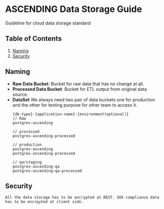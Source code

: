 # ASCENDING Data Storage Guide

Guideline for cloud data storage standard

## Table of Contents

  1. [Naming](#naming)
  1. [Security](#security)

## Naming

 - **Raw Data Bucket**: Bucket for raw data that has no change at all.
 - **Processed Data Bucket**: Bucket for ETL output from original data source.
 - **DataSet** We always need two pair of data buckets one for production and the other for testing purpose for other team to access it.
    ```
    {db-type}-{application-name}-{environment(optional)}
    // Raw
    postgres-ascending

    // processed
    postgres-ascending-processed

    // production
    postgres-ascending
    postgres-ascending-processed

    // qa/staging
    postgres-ascending-qa
    postgres-ascending-qa-processed
    ```

## Security

    All the data storage has to be encrypted at REST. SOX compliance data has to be encrpyted at client side.
